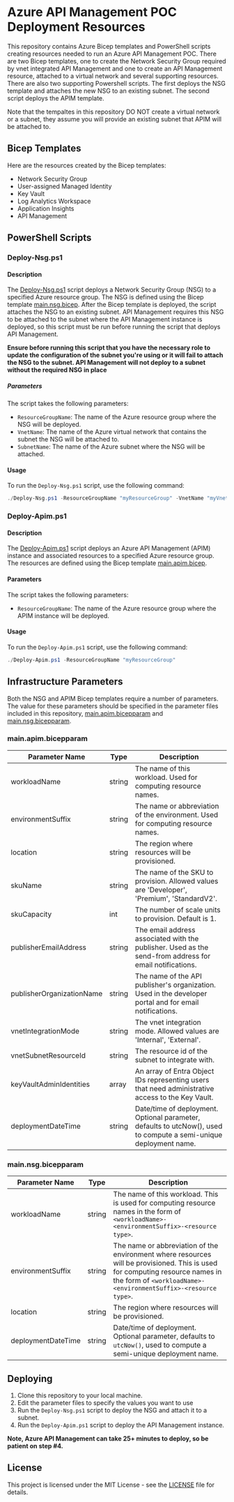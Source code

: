 # Azure API Management POC Deployment Resources

This repository contains Azure Bicep templates and PowerShell scripts creating resources needed to run an Azure API Management POC.  There are
two Bicep templates, one to create the Network Security Group required by vnet integrated API Management and one to create an API Management resource,
attached to a virtual network and several supporting resources.  There are also two supporting Powershell scripts.  The first deploys the NSG template and attaches the new NSG to an existing subnet.  The second script deploys the APIM template.

Note that the tempaltes in this repository DO NOT create a virtual network or a subnet, they assume you will provide an existing subnet that APIM will be
attached to.

## Bicep Templates

Here are the resources created by the Bicep templates:

- Network Security Group
- User-assigned Managed Identity
- Key Vault
- Log Analytics Workspace
- Application Insights
- API Management

## PowerShell Scripts

### Deploy-Nsg.ps1

#### Description

The [Deploy-Nsg.ps1](.infrastructure/bicep/scripts/Deploy-Nsg.ps1) script deploys a Network Security Group (NSG) to a specified Azure resource group. The NSG is defined using the Bicep template [main.nsg.bicep](.infrastructure/bicep/main.nsg.bicep).  After the Bicep template is deployed, the script attaches the NSG to an existing subnet.  API Management requires
this NSG to be attached to the subnet where the API Management instance is deployed, so this script must be run before running the script that deploys API Management.

**Ensure before running this script that you have the necessary role to update the configuration of the subnet you're using or it will fail to attach the NSG to the subnet.  API Management will not deploy to a subnet without the required NSG in place**

##### Parameters

The script takes the following parameters:

- `ResourceGroupName`: The name of the Azure resource group where the NSG will be deployed.
- `VnetName`: The name of the Azure virtual network that contains the subnet the NSG will be attached to.
- `SubnetName`: The name of the Azure subnet where the NSG will be attached.

#### Usage

To run the `Deploy-Nsg.ps1` script, use the following command:

```powershell
./Deploy-Nsg.ps1 -ResourceGroupName "myResourceGroup" -VnetName "myVnet" -SubnetName "mySubnet"
```

### Deploy-Apim.ps1
#### Description

The [Deploy-Apim.ps1](.infrastructure/bicep/scripts/Deploy-Apim.ps1) script deploys an Azure API Management (APIM) instance and associated resources to a specified Azure resource group. The resources are defined using the Bicep template [main.apim.bicep](.infrastructure/bicep/main.apim.bicep).

#### Parameters

The script takes the following parameters:

- `ResourceGroupName`: The name of the Azure resource group where the APIM instance will be deployed.

#### Usage

To run the `Deploy-Apim.ps1` script, use the following command:

```powershell
./Deploy-Apim.ps1 -ResourceGroupName "myResourceGroup"
```

## Infrastructure Parameters
Both the NSG and APIM Bicep templates require a number of parameters.  The value for these parameters should be specified in the parameter files included
in this repository, [main.apim.bicepparam](.infrastructure/bicep/parameters/main.apim.bicepparam) and [main.nsg.bicepparam](.infrastructure/bicep/parameters/main.nsg.bicepparam).

### main.apim.bicepparam
| Parameter Name | Type | Description |
| -------------- | ---- | ----------- |
| workloadName | string | The name of this workload. Used for computing resource names. |
| environmentSuffix | string | The name or abbreviation of the environment. Used for computing resource names. |
| location | string | The region where resources will be provisioned. |
| skuName | string | The name of the SKU to provision. Allowed values are 'Developer', 'Premium', 'StandardV2'. |
| skuCapacity | int | The number of scale units to provision. Default is 1. |
| publisherEmailAddress | string | The email address associated with the publisher. Used as the send-from address for email notifications. |
| publisherOrganizationName | string | The name of the API publisher's organization. Used in the developer portal and for email notifications. |
| vnetIntegrationMode | string | The vnet integration mode. Allowed values are 'Internal', 'External'. |
| vnetSubnetResourceId | string | The resource id of the subnet to integrate with. |
| keyVaultAdminIdentities | array | An array of Entra Object IDs representing users that need administrative access to the Key Vault. |
| deploymentDateTime | string | Date/time of deployment. Optional parameter, defaults to utcNow(), used to compute a semi-unique deployment name. |

### main.nsg.bicepparam
| Parameter Name | Type | Description |
| -------------- | ---- | ----------- |
| workloadName | string | The name of this workload. This is used for computing resource names in the form of `<workloadName>-<environmentSuffix>-<resource type>`. |
| environmentSuffix | string | The name or abbreviation of the environment where resources will be provisioned. This is used for computing resource names in the form of `<workloadName>-<environmentSuffix>-<resource type>`. |
| location | string | The region where resources will be provisioned. |
| deploymentDateTime | string | Date/time of deployment. Optional parameter, defaults to `utcNow()`, used to compute a semi-unique deployment name. |

## Deploying
1. Clone this repository to your local machine.
2. Edit the parameter files to specify the values you want to use
3. Run the `Deploy-Nsg.ps1` script to deploy the NSG and attach it to a subnet.
4. Run the `Deploy-Apim.ps1` script to deploy the API Management instance.

**Note, Azure API Management can take 25+ minutes to deploy, so be patient on step #4.**

## License

This project is licensed under the MIT License - see the [LICENSE](LICENSE) file for details.